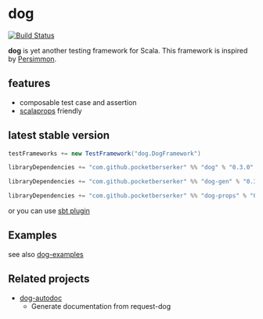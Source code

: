 # dog

[![Build Status](https://travis-ci.org/scala-kennel/dog.svg?branch=master)](https://travis-ci.org/scala-kennel/dog)

**dog** is yet another testing framework for Scala.
This framework is inspired by [Persimmon](https://github.com/persimmon-projects/Persimmon).

## features

* composable test case and assertion
* [scalaprops](https://github.com/scalaprops/scalaprops) friendly

## latest stable version

```scala
testFrameworks += new TestFramework("dog.DogFramework")

libraryDependencies += "com.github.pocketberserker" %% "dog" % "0.3.0" % "test"
```

```scala
libraryDependencies += "com.github.pocketberserker" %% "dog-gen" % "0.3.0" % "test"
```

```scala
libraryDependencies += "com.github.pocketberserker" %% "dog-props" % "0.3.0" % "test"
```

or you can use [sbt plugin](https://github.com/scala-kennel/sbt-dog)

## Examples

see also [dog-examples](https://github.com/scala-kennel/dog-examples)

## Related projects

* [dog-autodoc](https://github.com/scala-kennel/dog-autodoc)
    * Generate documentation from request-dog

